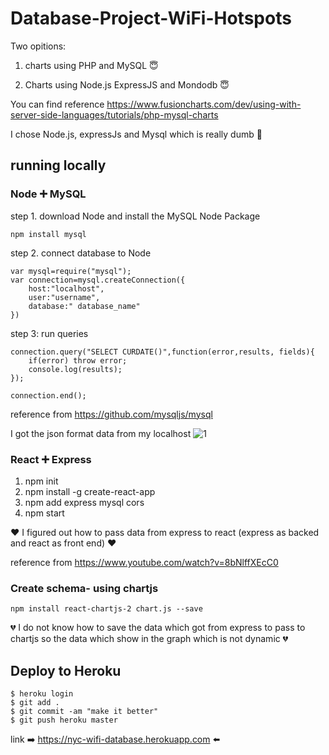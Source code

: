 # Database-Project-WiFi-Hotspots

Two opitions:

1. charts using PHP and MySQL  :innocent:

2. Charts using Node.js ExpressJS and Mondodb :innocent:

You can find reference https://www.fusioncharts.com/dev/using-with-server-side-languages/tutorials/php-mysql-charts

I chose Node.js, expressJs and Mysql which is really dumb :poop:

## running locally

### Node :heavy_plus_sign: MySQL

step 1. download Node and install the MySQL Node Package

```
npm install mysql
```

step 2. connect database to Node

```
var mysql=require("mysql");
var connection=mysql.createConnection({
    host:"localhost",
    user:"username",
    database:" database_name"
})
```
step 3: run queries
```
connection.query("SELECT CURDATE()",function(error,results, fields){
    if(error) throw error;
    console.log(results);
});

connection.end();
```
reference from https://github.com/mysqljs/mysql

I got the json format data from my localhost
![1](https://user-images.githubusercontent.com/22507322/39372207-5b30d3fe-4a09-11e8-82c9-239b20e55ef8.PNG)



### React :heavy_plus_sign: Express
1. npm init
2. npm install -g create-react-app
3. npm add express mysql cors    
4. npm start


:heart: I figured out how to pass data from express to react (express as backed and react as front end) :heart:

reference from https://www.youtube.com/watch?v=8bNlffXEcC0


### Create schema- using chartjs
```
npm install react-chartjs-2 chart.js --save
```
:broken_heart:  I do not know how to save the data which got from express to pass to chartjs so the data which show in the graph which is not dynamic  :broken_heart:

## Deploy to Heroku
```
$ heroku login
$ git add .
$ git commit -am "make it better"
$ git push heroku master
```
 link :arrow_right: https://nyc-wifi-database.herokuapp.com :arrow_left:




